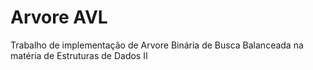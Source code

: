 # Arvore AVL
Trabalho de implementação de Arvore Binária de Busca Balanceada na matéria de Estruturas de Dados II
